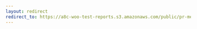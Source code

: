 ```yaml
---
layout: redirect
redirect_to: https://a8c-woo-test-reports.s3.amazonaws.com/public/pr-merge/41162/api/index.html
---
```

